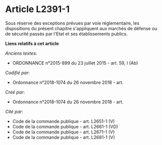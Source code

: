 # Article L2391-1

Sous réserve des exceptions prévues par voie réglementaire, les dispositions du présent chapitre s'appliquent aux marchés de
défense ou de sécurité passés par l'Etat et ses établissements publics.

**Liens relatifs à cet article**

_Anciens textes_:

  - ORDONNANCE n°2015-899 du 23 juillet 2015 - art. 59, I (Ab)

_Codifié par_:

  - Ordonnance n°2018-1074 du 26 novembre 2018 - art.

_Créé par_:

  - Ordonnance n°2018-1074 du 26 novembre 2018 - art.

_Cité par_:

  - Code de la commande publique - art. L2651-1 (V)
  - Code de la commande publique - art. L2661-1 (VD)
  - Code de la commande publique - art. L2671-1 (V)
  - Code de la commande publique - art. L2681-1 (V)
